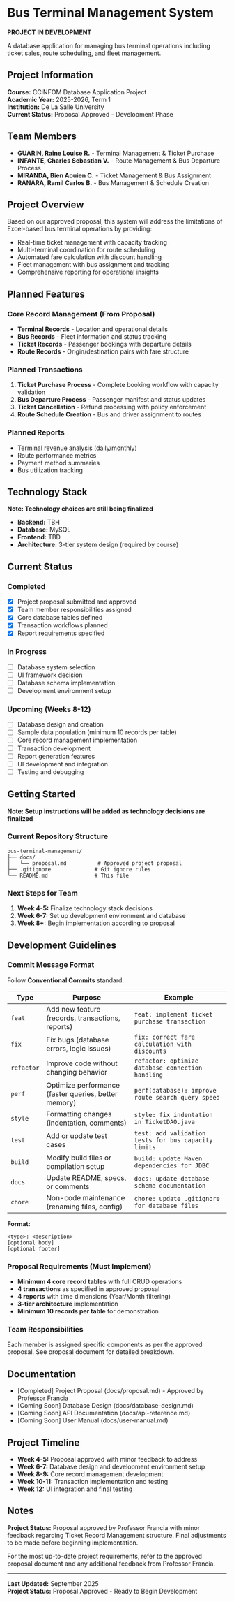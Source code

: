 # Bus Terminal Management System

**PROJECT IN DEVELOPMENT**

A database application for managing bus terminal operations including ticket sales, route scheduling, and fleet management.

## Project Information

**Course:** CCINFOM Database Application Project  
**Academic Year:** 2025-2026, Term 1  
**Institution:** De La Salle University  
**Current Status:** Proposal Approved - Development Phase

## Team Members

- **GUARIN, Raine Louise R.** - Terminal Management & Ticket Purchase
- **INFANTE, Charles Sebastian V.** - Route Management & Bus Departure Process  
- **MIRANDA, Bien Aouien C.** - Ticket Management & Bus Assignment
- **RANARA, Ramil Carlos B.** - Bus Management & Schedule Creation

## Project Overview

Based on our approved proposal, this system will address the limitations of Excel-based bus terminal operations by providing:

- Real-time ticket management with capacity tracking
- Multi-terminal coordination for route scheduling
- Automated fare calculation with discount handling
- Fleet management with bus assignment and tracking
- Comprehensive reporting for operational insights

## Planned Features

### Core Record Management (From Proposal)
- **Terminal Records** - Location and operational details
- **Bus Records** - Fleet information and status tracking
- **Ticket Records** - Passenger bookings with departure details
- **Route Records** - Origin/destination pairs with fare structure

### Planned Transactions
1. **Ticket Purchase Process** - Complete booking workflow with capacity validation
2. **Bus Departure Process** - Passenger manifest and status updates
3. **Ticket Cancellation** - Refund processing with policy enforcement
4. **Route Schedule Creation** - Bus and driver assignment to routes

### Planned Reports
- Terminal revenue analysis (daily/monthly)
- Route performance metrics
- Payment method summaries
- Bus utilization tracking

## Technology Stack

**Note: Technology choices are still being finalized**

- **Backend:** TBH
- **Database:** MySQL
- **Frontend:** TBD 
- **Architecture:** 3-tier system design (required by course)

## Current Status

### Completed
- [x] Project proposal submitted and approved
- [x] Team member responsibilities assigned
- [x] Core database tables defined
- [x] Transaction workflows planned
- [x] Report requirements specified

### In Progress
- [ ] Database system selection
- [ ] UI framework decision
- [ ] Database schema implementation
- [ ] Development environment setup

### Upcoming (Weeks 8-12)
- [ ] Database design and creation
- [ ] Sample data population (minimum 10 records per table)
- [ ] Core record management implementation
- [ ] Transaction development
- [ ] Report generation features
- [ ] UI development and integration
- [ ] Testing and debugging

## Getting Started

**Note: Setup instructions will be added as technology decisions are finalized**

### Current Repository Structure
```
bus-terminal-management/
├── docs/
│   └── proposal.md          # Approved project proposal
├── .gitignore              # Git ignore rules
└── README.md               # This file
```

### Next Steps for Team
1. **Week 4-5:** Finalize technology stack decisions
2. **Week 6-7:** Set up development environment and database
3. **Week 8+:** Begin implementation according to proposal

## Development Guidelines

### Commit Message Format
Follow **Conventional Commits** standard:

| Type | Purpose | Example |
|------|---------|---------|
| `feat` | Add new feature (records, transactions, reports) | `feat: implement ticket purchase transaction` |
| `fix` | Fix bugs (database errors, logic issues) | `fix: correct fare calculation with discounts` |
| `refactor` | Improve code without changing behavior | `refactor: optimize database connection handling` |
| `perf` | Optimize performance (faster queries, better memory) | `perf(database): improve route search query speed` |
| `style` | Formatting changes (indentation, comments) | `style: fix indentation in TicketDAO.java` |
| `test` | Add or update test cases | `test: add validation tests for bus capacity limits` |
| `build` | Modify build files or compilation setup | `build: update Maven dependencies for JDBC` |
| `docs` | Update README, specs, or comments | `docs: update database schema documentation` |
| `chore` | Non-code maintenance (renaming files, config) | `chore: update .gitignore for database files` |

**Format:**
```
<type>: <description>
[optional body]
[optional footer]
```

### Proposal Requirements (Must Implement)
- **Minimum 4 core record tables** with full CRUD operations
- **4 transactions** as specified in approved proposal  
- **4 reports** with time dimensions (Year/Month filtering)
- **3-tier architecture** implementation
- **Minimum 10 records per table** for demonstration

### Team Responsibilities
Each member is assigned specific components as per the approved proposal. See proposal document for detailed breakdown.

## Documentation

- [Completed] Project Proposal (docs/proposal.md) - Approved by Professor Francia
- [Coming Soon] Database Design (docs/database-design.md)
- [Coming Soon] API Documentation (docs/api-reference.md)
- [Coming Soon] User Manual (docs/user-manual.md)

## Project Timeline

- **Week 4-5:** Proposal approved with minor feedback to address
- **Week 6-7:** Database design and development environment setup
- **Week 8-9:** Core record management development
- **Week 10-11:** Transaction implementation and testing
- **Week 12:** UI integration and final testing

## Notes

**Project Status:** Proposal approved by Professor Francia with minor feedback regarding Ticket Record Management structure. Final adjustments to be made before beginning implementation.

For the most up-to-date project requirements, refer to the approved proposal document and any additional feedback from Professor Francia.

---

**Last Updated:** September 2025  
**Project Status:** Proposal Approved - Ready to Begin Development
